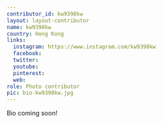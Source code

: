 ```yaml
---
contributor_id: kw9398kw
layout: layout-contributor
name: kw9398kw
country: Hong Kong
links:
  instagram: https://www.instagram.com/kw9398kw
  facebook: 
  twitter: 
  youtube:
  pinterest: 
  web: 
role: Photo contributor
pic: bio-kw9398kw.jpg
---
```

Bio coming soon!